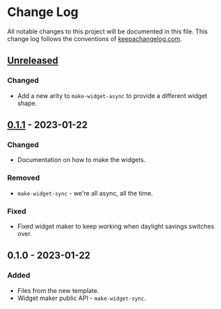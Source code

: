 # Change Log
All notable changes to this project will be documented in this file. This change log follows the conventions of [keepachangelog.com](http://keepachangelog.com/).

## [Unreleased]
### Changed
- Add a new arity to `make-widget-async` to provide a different widget shape.

## [0.1.1] - 2023-01-22
### Changed
- Documentation on how to make the widgets.

### Removed
- `make-widget-sync` - we're all async, all the time.

### Fixed
- Fixed widget maker to keep working when daylight savings switches over.

## 0.1.0 - 2023-01-22
### Added
- Files from the new template.
- Widget maker public API - `make-widget-sync`.

[Unreleased]: https://github.com/inspect/inspect/compare/0.1.1...HEAD
[0.1.1]: https://github.com/inspect/inspect/compare/0.1.0...0.1.1
